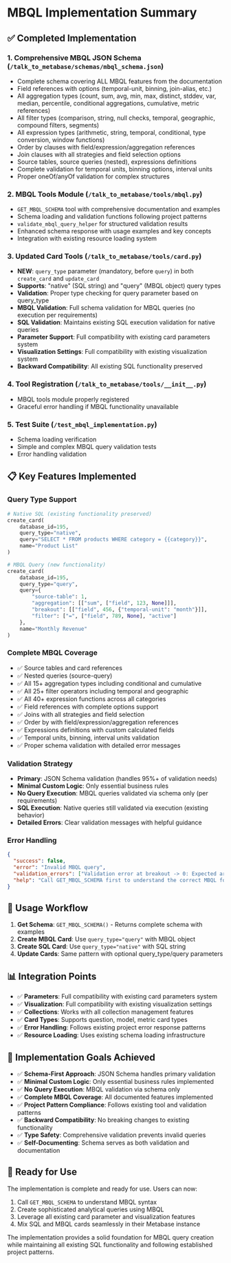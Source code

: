 # MBQL Implementation Summary

## ✅ Completed Implementation

### 1. **Comprehensive MBQL JSON Schema** (`/talk_to_metabase/schemas/mbql_schema.json`)
- Complete schema covering ALL MBQL features from the documentation
- Field references with options (temporal-unit, binning, join-alias, etc.)
- All aggregation types (count, sum, avg, min, max, distinct, stddev, var, median, percentile, conditional aggregations, cumulative, metric references)
- All filter types (comparison, string, null checks, temporal, geographic, compound filters, segments)
- All expression types (arithmetic, string, temporal, conditional, type conversion, window functions)
- Order by clauses with field/expression/aggregation references
- Join clauses with all strategies and field selection options
- Source tables, source queries (nested), expressions definitions
- Complete validation for temporal units, binning options, interval units
- Proper oneOf/anyOf validation for complex structures

### 2. **MBQL Tools Module** (`/talk_to_metabase/tools/mbql.py`)
- `GET_MBQL_SCHEMA` tool with comprehensive documentation and examples
- Schema loading and validation functions following project patterns
- `validate_mbql_query_helper` for structured validation results
- Enhanced schema response with usage examples and key concepts
- Integration with existing resource loading system

### 3. **Updated Card Tools** (`/talk_to_metabase/tools/card.py`)
- **NEW**: `query_type` parameter (mandatory, before `query`) in both `create_card` and `update_card`
- **Supports**: "native" (SQL string) and "query" (MBQL object) query types
- **Validation**: Proper type checking for query parameter based on query_type
- **MBQL Validation**: Full schema validation for MBQL queries (no execution per requirements)
- **SQL Validation**: Maintains existing SQL execution validation for native queries
- **Parameter Support**: Full compatibility with existing card parameters system
- **Visualization Settings**: Full compatibility with existing visualization system
- **Backward Compatibility**: All existing SQL functionality preserved

### 4. **Tool Registration** (`/talk_to_metabase/tools/__init__.py`)
- MBQL tools module properly registered
- Graceful error handling if MBQL functionality unavailable

### 5. **Test Suite** (`/test_mbql_implementation.py`)
- Schema loading verification
- Simple and complex MBQL query validation tests
- Error handling validation

## 📋 Key Features Implemented

### Query Type Support
```python
# Native SQL (existing functionality preserved)
create_card(
    database_id=195,
    query_type="native", 
    query="SELECT * FROM products WHERE category = {{category}}",
    name="Product List"
)

# MBQL Query (new functionality)
create_card(
    database_id=195,
    query_type="query",
    query={
        "source-table": 1,
        "aggregation": [["sum", ["field", 123, None]]],
        "breakout": [["field", 456, {"temporal-unit": "month"}]],
        "filter": ["=", ["field", 789, None], "active"]
    },
    name="Monthly Revenue"
)
```

### Complete MBQL Coverage
- ✅ Source tables and card references
- ✅ Nested queries (source-query)
- ✅ All 15+ aggregation types including conditional and cumulative
- ✅ All 25+ filter operators including temporal and geographic
- ✅ All 40+ expression functions across all categories
- ✅ Field references with complete options support
- ✅ Joins with all strategies and field selection
- ✅ Order by with field/expression/aggregation references
- ✅ Expressions definitions with custom calculated fields
- ✅ Temporal units, binning, interval units validation
- ✅ Proper schema validation with detailed error messages

### Validation Strategy
- **Primary**: JSON Schema validation (handles 95%+ of validation needs)
- **Minimal Custom Logic**: Only essential business rules
- **No Query Execution**: MBQL queries validated via schema only (per requirements)
- **SQL Execution**: Native queries still validated via execution (existing behavior)
- **Detailed Errors**: Clear validation messages with helpful guidance

### Error Handling
```json
{
  "success": false,
  "error": "Invalid MBQL query",
  "validation_errors": ["Validation error at breakout -> 0: Expected array with 2-3 items"],
  "help": "Call GET_MBQL_SCHEMA first to understand the correct MBQL format"
}
```

## 🔧 Usage Workflow

1. **Get Schema**: `GET_MBQL_SCHEMA()` - Returns complete schema with examples
2. **Create MBQL Card**: Use `query_type="query"` with MBQL object
3. **Create SQL Card**: Use `query_type="native"` with SQL string  
4. **Update Cards**: Same pattern with optional query_type/query parameters

## 📊 Integration Points

- ✅ **Parameters**: Full compatibility with existing card parameters system
- ✅ **Visualization**: Full compatibility with existing visualization settings
- ✅ **Collections**: Works with all collection management features
- ✅ **Card Types**: Supports question, model, metric card types
- ✅ **Error Handling**: Follows existing project error response patterns
- ✅ **Resource Loading**: Uses existing schema loading infrastructure

## 🎯 Implementation Goals Achieved

- ✅ **Schema-First Approach**: JSON Schema handles primary validation
- ✅ **Minimal Custom Logic**: Only essential business rules implemented
- ✅ **No Query Execution**: MBQL validation via schema only
- ✅ **Complete MBQL Coverage**: All documented features implemented
- ✅ **Project Pattern Compliance**: Follows existing tool and validation patterns
- ✅ **Backward Compatibility**: No breaking changes to existing functionality
- ✅ **Type Safety**: Comprehensive validation prevents invalid queries
- ✅ **Self-Documenting**: Schema serves as both validation and documentation

## 🚀 Ready for Use

The implementation is complete and ready for use. Users can now:
1. Call `GET_MBQL_SCHEMA` to understand MBQL syntax
2. Create sophisticated analytical queries using MBQL
3. Leverage all existing card parameter and visualization features
4. Mix SQL and MBQL cards seamlessly in their Metabase instance

The implementation provides a solid foundation for MBQL query creation while maintaining all existing SQL functionality and following established project patterns.
